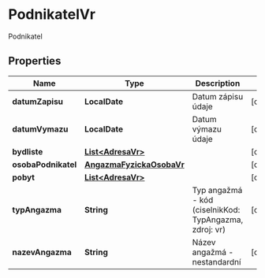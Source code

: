 

# PodnikatelVr

Podnikatel

## Properties

| Name | Type | Description | Notes |
|------------ | ------------- | ------------- | -------------|
|**datumZapisu** | **LocalDate** | Datum zápisu údaje |  [optional] |
|**datumVymazu** | **LocalDate** | Datum výmazu údaje |  [optional] |
|**bydliste** | [**List&lt;AdresaVr&gt;**](AdresaVr.md) |  |  [optional] |
|**osobaPodnikatel** | [**AngazmaFyzickaOsobaVr**](AngazmaFyzickaOsobaVr.md) |  |  [optional] |
|**pobyt** | [**List&lt;AdresaVr&gt;**](AdresaVr.md) |  |  [optional] |
|**typAngazma** | **String** | Typ angažmá  - kód (ciselnikKod: TypAngazma, zdroj: vr)  |  [optional] |
|**nazevAngazma** | **String** | Název angažmá - nestandardní |  [optional] |



